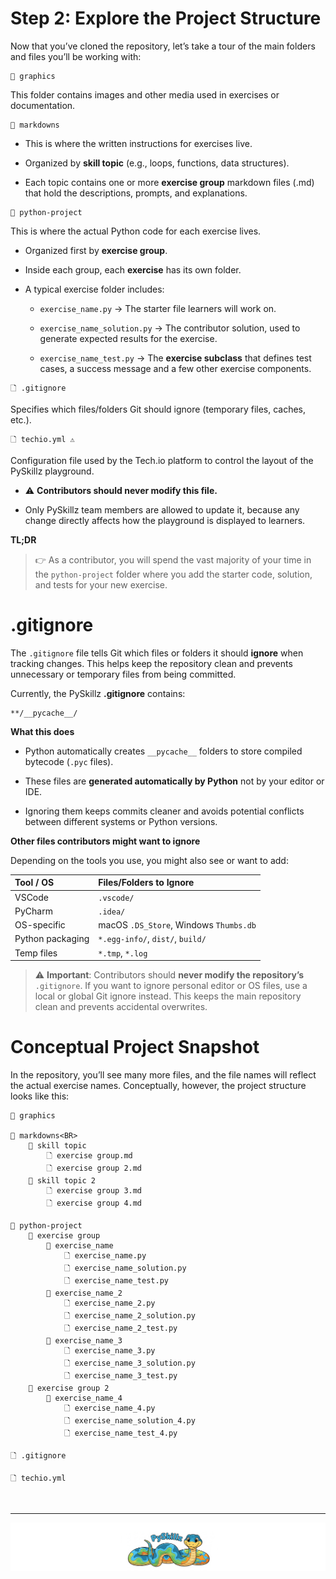 # Step 2: Explore the Project Structure

Now that you’ve cloned the repository, let’s take a tour of the main folders and files you’ll be working with:

```text
📁 graphics
```

This folder contains images and other media used in exercises or documentation.

```text
📂 markdowns
```

* This is where the written instructions for exercises live.

* Organized by __skill topic__ (e.g., loops, functions, data structures).

* Each topic contains one or more __exercise group__ markdown files (.md) that hold the descriptions, prompts, and explanations.

```text
📂 python-project
```

This is where the actual Python code for each exercise lives.

* Organized first by __exercise group__.

* Inside each group, each __exercise__ has its own folder.

* A typical exercise folder includes:

  * `exercise_name.py` → The starter file learners will work on.

  * `exercise_name_solution.py` → The contributor solution, used to generate expected results for the exercise.

  * `exercise_name_test.py` → The __exercise subclass__ that defines test cases, a success message and a few other exercise components.

```text
🗋 .gitignore
```

Specifies which files/folders Git should ignore (temporary files, caches, etc.).

```text
🗋 techio.yml ⚠️
```

Configuration file used by the Tech.io platform to control the layout of the PySkillz playground.

* ⚠️ __Contributors should never modify this file.__

* Only PySkillz team members are allowed to update it, because any change directly affects how the playground is displayed to learners.

__TL;DR__

>👉 As a contributor, you will spend the vast majority of your time in the `python-project` folder where you add the starter code, solution, and tests for your new exercise.

# .gitignore

The `.gitignore` file tells Git which files or folders it should __ignore__ when tracking changes. This helps keep the repository clean and prevents unnecessary or temporary files from being committed.

Currently, the PySkillz __.gitignore__ contains:

```text
**/__pycache__/
```

__What this does__

* Python automatically creates `__pycache__` folders to store compiled bytecode (`.pyc` files).

* These files are __generated automatically by Python__ not by your editor or IDE.

* Ignoring them keeps commits cleaner and avoids potential conflicts between different systems or Python versions.

__Other files contributors might want to ignore__

Depending on the tools you use, you might also see or want to add:

| Tool / OS	| Files/Folders to Ignore |
|:-----|:-----|
| VSCode | `.vscode/` |
| PyCharm | `.idea/` |
| OS-specific | macOS `.DS_Store`, Windows `Thumbs.db` |
| Python packaging | `*.egg-info/`, `dist/`, `build/` |
| Temp files | `*.tmp`, `*.log` |

>⚠️ __Important__: Contributors should __never modify the repository’s__ `.gitignore`. If you want to ignore personal editor or OS files, use a local or global Git ignore instead. This keeps the main repository clean and prevents accidental overwrites.

# Conceptual Project Snapshot

In the repository, you’ll see many more files, and the file names will reflect the actual exercise names. Conceptually, however, the project structure looks like this:

```
📁 graphics

📂 markdowns<BR>
    📂 skill topic
        🗋 exercise group.md
        🗋 exercise group 2.md
    📂 skill topic 2
        🗋 exercise group 3.md
        🗋 exercise group 4.md

📂 python-project
    📂 exercise group
        📂 exercise_name
            🗋 exercise_name.py
            🗋 exercise_name_solution.py
            🗋 exercise_name_test.py
        📂 exercise_name_2
            🗋 exercise_name_2.py
            🗋 exercise_name_2_solution.py
            🗋 exercise_name_2_test.py
        📂 exercise_name_3
            🗋 exercise_name_3.py
            🗋 exercise_name_3_solution.py
            🗋 exercise_name_3_test.py
    📂 exercise group 2
        📂 exercise_name_4
            🗋 exercise_name_4.py
            🗋 exercise_name_solution_4.py
            🗋 exercise_name_test_4.py

🗋 .gitignore

🗋 techio.yml
```

<BR>

************

[![Skillz Catalog](../graphics/PySkillzFooter.png)](skillz-catalog)
